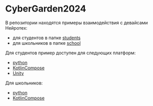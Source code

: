 # CyberGarden2024

В репозитории находятся примеры взаимодействия с девайсами Нейротех:
 - для студентов в папке [students](https://gitlab.com/neurosdk2/cybergarden2024/-/tree/main/students?ref_type=heads)
 - для школьников в папке [school](https://gitlab.com/neurosdk2/cybergarden2024/-/tree/main/school?ref_type=heads)

Для студентов пример доступен для следующих платформ:
 - [python](https://gitlab.com/neurosdk2/cybergarden2024/-/tree/main/students/PythonDemo?ref_type=heads)
 - [KotlinCompose](https://gitlab.com/neurosdk2/cybergarden2024/-/tree/main/students/AndroidSample?ref_type=heads)
 - [Unity](https://gitlab.com/neurosdk2/cybergarden2024/-/tree/main/students/UnitySample?ref_type=heads)

Для школьников:
 - [python](https://gitlab.com/neurosdk2/cybergarden2024/-/tree/main/school/PythonSample?ref_type=heads)
 - [KotlinCompose](https://gitlab.com/neurosdk2/cybergarden2024/-/tree/main/school/AndroidSample?ref_type=heads)